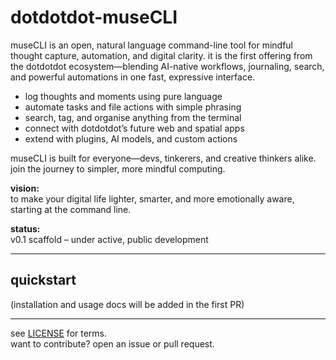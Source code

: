 # dotdotdot-museCLI

museCLI is an open, natural language command-line tool for mindful thought capture, automation, and digital clarity. it is the first offering from the dotdotdot ecosystem—blending AI-native workflows, journaling, search, and powerful automations in one fast, expressive interface.

- log thoughts and moments using pure language
- automate tasks and file actions with simple phrasing
- search, tag, and organise anything from the terminal
- connect with dotdotdot’s future web and spatial apps
- extend with plugins, AI models, and custom actions

museCLI is built for everyone—devs, tinkerers, and creative thinkers alike. join the journey to simpler, more mindful computing.

**vision:**  
to make your digital life lighter, smarter, and more emotionally aware, starting at the command line.

**status:**  
v0.1 scaffold – under active, public development

---

## quickstart

(installation and usage docs will be added in the first PR)

---

see [LICENSE](LICENSE) for terms.  
want to contribute? open an issue or pull request.

